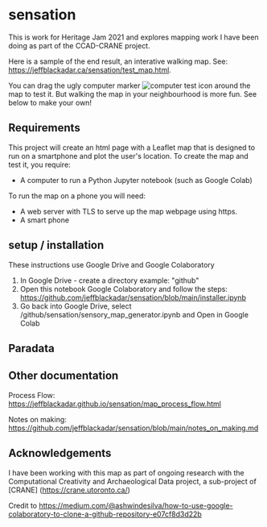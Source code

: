 # sensation
This is work for Heritage Jam 2021 and explores mapping work I have been doing as part of the CCAD-CRANE project.

Here is a sample of the end result, an interative walking map. See: https://jeffblackadar.ca/sensation/test_map.html.

You can drag the ugly computer marker ![computer test icon](https://jeffblackadar.ca/sensation/icons/computer.png "computer test icon") around the map to test it. But walking the map in your neighbourhood is more fun. See below to make your own!

## Requirements
This project will create an html page with a Leaflet map that is designed to run on a smartphone and plot the user's location.
To create the map and test it, you require:
* A computer to run a Python Jupyter notebook (such as Google Colab)

To run the map on a phone you will need:
* A web server with TLS to serve up the map webpage using https.
* A smart phone

## setup / installation
These instructions use Google Drive and Google Colaboratory

1. In Google Drive - create a directory example: "github"
2. Open this notebook Google Colaboratory and follow the steps:  https://github.com/jeffblackadar/sensation/blob/main/installer.ipynb
3. Go back into Google Drive, select /github/sensation/sensory_map_generator.ipynb and Open in Google Colab

## Paradata


## Other documentation
Process Flow: https://jeffblackadar.github.io/sensation/map_process_flow.html

Notes on making: https://github.com/jeffblackadar/sensation/blob/main/notes_on_making.md

## Acknowledgements

I have been working with this map as part of ongoing research with the Computational Creativity and Archaeological Data project, a sub-project of [CRANE]
(https://crane.utoronto.ca/)


Credit to https://medium.com/@ashwindesilva/how-to-use-google-colaboratory-to-clone-a-github-repository-e07cf8d3d22b

